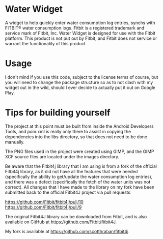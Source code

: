 Water Widget
============

A widget to help quickly enter water consumption log entries, synchs with FITBIT® water consumption logs. Fitbit is a registered trademark and service mark of Fitbit, Inc. Water Widget is designed for use with the Fitbit platform. This product is not put out by Fitbit, and Fitbit does not service or warrant the functionality of this product.

Usage
=====

I don't mind if you use this code, subject to the license terms of course, but you will need to change the package structure so as to not clash with my widget out in the wild, should I ever decide to actually put it out on Google Play.

Tips for building yourself
==========================

The project at this point must be built from inside the Android Developers Tools, and pom.xml is really only there to assist in copying the dependencies into the libs directory, so that does not need to be done manually.

The PNG files used in the project were created using GIMP, and the GIMP XCF source files are located under the images directory.

Be aware that the Fitbit4j library that I am using is from a fork of the official Fitbit4j library, as it did not have all the features that were needed (specifically the ability to get/update the water consumption log entries), and there was a defect (specifically the fetch of the water units was not correct). All changes that I have made to the library on my fork have been submitted back to the official Fitbit4J project via pull requests:

https://github.com/Fitbit/fitbit4j/pull/10
https://github.com/Fitbit/fitbit4j/pull/9

The original Fitbit4J library can be downloaded from Fitbit, and is also available on GitHub at https://github.com/Fitbit/fitbit4J.

My fork is available at https://github.com/scotthraban/fitbit4j.
